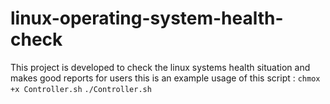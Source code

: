 # linux-operating-system-health-check
This project is developed to check the linux systems health situation and makes good reports for users
this is an example usage of this script :
`chmox +x Controller.sh`
`./Controller.sh`
